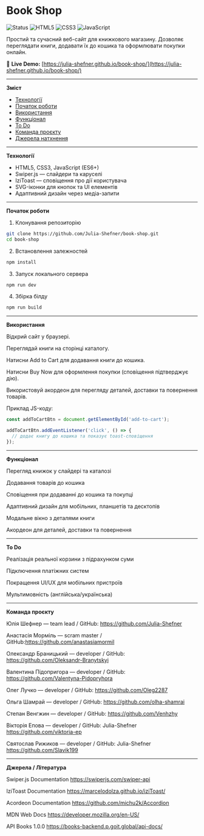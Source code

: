 # Book Shop

![Status](https://img.shields.io/badge/status-ready-brightgreen)
![HTML5](https://img.shields.io/badge/HTML5-orange)
![CSS3](https://img.shields.io/badge/CSS3-blue)
![JavaScript](https://img.shields.io/badge/JavaScript-yellow)

Простий та сучасний веб-сайт для книжкового магазину. Дозволяє переглядати
книги, додавати їх до кошика та оформлювати покупки онлайн.

🔗 **Live Demo:**
[https://julia-shefner.github.io/book-shop/](https://julia-shefner.github.io/book-shop/)

---

**Зміст**

- [Технології](#computer-технології)
- [Початок роботи](#rocket-початок-роботи)
- [Використання](#jigsaw-використання)
- [Функціонал](#dart-функціонал)
- [To Do](#memo-to-do)
- [Команда проєкту](#female-technologist-команда-проєкту)
- [Джерела натхнення](#star2-джерела-натхнення)

---

**Технології**

- HTML5, CSS3, JavaScript (ES6+)
- Swiper.js — слайдери та каруселі
- IziToast — сповіщення про дії користувача
- SVG-іконки для кнопок та UI елементів
- Адаптивний дизайн через медіа-запити

---

**Початок роботи**

1. Клонування репозиторію

```bash
git clone https://github.com/Julia-Shefner/book-shop.git
cd book-shop
```

2. Встановлення залежностей

```bash
npm install
```

3. Запуск локального сервера

```bash
npm run dev
```

4. Збірка білду

```bash
npm run build
```

---

**Використання**

Відкрий сайт у браузері.

Переглядай книги на сторінці каталогу.

Натисни Add to Cart для додавання книги до кошика.

Натисни Buy Now для оформлення покупки (сповіщення підтверджує дію).

Використовуй акордеон для перегляду деталей, доставки та повернення товарів.

Приклад JS-коду:

```javascript
const addToCartBtn = document.getElementById('add-to-cart');

addToCartBtn.addEventListener('click', () => {
  // додає книгу до кошика та показує toast-сповіщення
});
```

---

**Функціонал**

Перегляд книжок у слайдері та каталозі

Додавання товарів до кошика

Сповіщення при додаванні до кошика та покупці

Адаптивний дизайн для мобільних, планшетів та десктопів

Модальне вікно з деталями книги

Акордеон для деталей, доставки та повернення

---

**To Do**

Реалізація реальної корзини з підрахунком суми

Підключення платіжних систем

Покращення UI/UX для мобільних пристроїв

Мультимовність (англійська/українська)

---

**Команда проєкту**

Юлія Шефнер — team lead / GitHub: https://github.com/Julia-Shefner

Анастасія Морміль — scram master / GitHub:https://github.com/anastasiamormil

Олександр Браницький — developer / GitHub:
https://github.com/Oleksandr-Branytskyi

Валентина Підопригора — developer / GitHub:
https://github.com/Valentyna-Pidopryhora

Олег Лучко — developer / GitHub: https://github.com/Oleg2287

Ольга Шамрай — developer / GitHub: https://github.com/olha-shamrai

Степан Венгжин — developer / GitHub: https://github.com/Venhzhy

Вікторія Епова — developer / GitHub: Julia-Shefner
https://github.com/viktoria-ep

Святослав Рижиков — developer / GitHub: Julia-Shefner
https://github.com/Slavik199

---

**Джерела / Література**

Swiper.js Documentation https://swiperjs.com/swiper-api

IziToast Documentation https://marcelodolza.github.io/iziToast/

Acordeon Documentation https://github.com/michu2k/Accordion

MDN Web Docs https://developer.mozilla.org/en-US/

API Books 1.0.0 https://books-backend.p.goit.global/api-docs/
